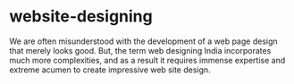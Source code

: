 website-designing
=================

We are often misunderstood with the development of a web page design that merely looks good. But, the term web designing India incorporates much more complexities, and as a result it requires immense expertise and extreme acumen to create impressive web site design. 
